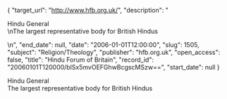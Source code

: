 {
  "target_url": "http://www.hfb.org.uk/", 
  "description": "<p>Hindu General<br />\nThe largest representative body for British Hindus</p>\n", 
  "end_date": null, 
  "date": "2006-01-01T12:00:00", 
  "slug": 1505, 
  "subject": "Religion/Theology", 
  "publisher": "hfb.org.uk", 
  "open_access": false, 
  "title": "Hindu Forum of Britain", 
  "record_id": "20060101T120000/blSx5mvOEFGhwBcgscMSzw==", 
  "start_date": null
}

<p>Hindu General<br />
The largest representative body for British Hindus</p>
